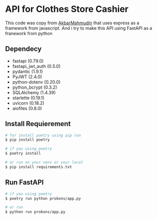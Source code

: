 # API for Clothes Store Cashier
This code was copy from [AkbarMahmudin](https://github.com/AkbarMahmudin/) that uses express as a framework from javascript. And i try to make this API using FastAPI as a  <br>
franework from python

## Dependecy
- fastapi (0.79.0)
- fastapi_jwt_auth (0.5.0)
- pydantic (1.9.1)
- PyJWT (2.4.0)
- python-dotenv (0.20.0)
- python_bcrypt (0.3.2)
- SQLAlchemy (1.4.39)
- starlette (0.19.1)
- uvicorn (0.18.2)
- aiofiles (0.8.0)

## Install Requierement
```bash
# for install poetry using pip run
$ pip install poetry

# if you using poetry
$ poetry install

# or run on your venv or your local
$ pip install requirements.txt 
```

## Run FastAPI

```bash
# if you using poetry
$ poetry run python prokons/app.py

# or run
$ python run prokons/app.py
```
